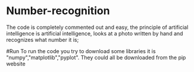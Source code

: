 # Number-recognition
The code is completely commented out and easy, the principle of artificial intelligence is artificial intelligence, looks at a photo written by hand and recognizes what number it is;

#Run
To run the code you try to download some libraries it is "numpy","matplotlib","pyplot". They could all be downloaded from the pip website
